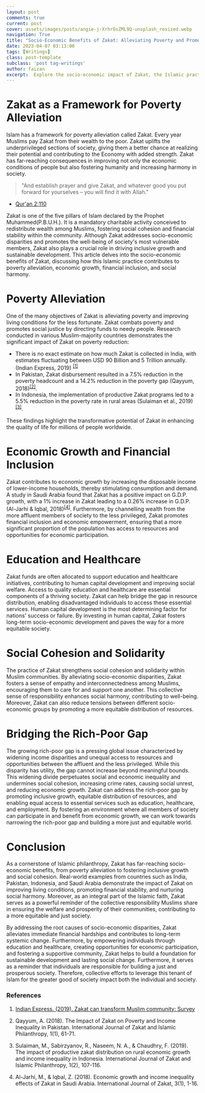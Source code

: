 ```yaml
---
layout: post
comments: true
current: post
cover: assets/images/posts/angie-j-XrhrDsZML9Q-unsplash_resized.webp
navigation: True
title: "Socio-Economic Benefits of Zakat: Alleviating Poverty and Promoting Inclusive Growth"
date: 2023-04-07 03:13:00
tags: [Writings]
class: post-template
subclass: 'post tag-writings'
author: faizan
excerpt:  Explore the socio-economic impact of Zakat, the Islamic practice of wealth redistribution, and its potential to foster inclusive growth, sustainable development, and social cohesion in Muslim-majority countries through real-world statistical data.
---
```


# Zakat as a Framework for Poverty Alleviation

Islam has a framework for poverty alleviation called Zakat. Every year Muslims pay Zakat from their wealth to the poor. Zakat uplifts the underprivileged sections of society, giving them a better chance at realizing their potential and contributing to the Economy with added strength. Zakat has far-reaching consequences in improving not only the economic conditions of people but also fostering humanity and increasing harmony in society.

> "And establish prayer and give Zakat, and whatever good you put forward for yourselves – you will find it with Allah." 

- [Qur'an 2:110](https://quran.com/2:110)

Zakat is one of the five pillars of Islam declared by the Prophet Muhammed(P.B.U.H.). It is a mandatory charitable activity conceived to redistribute wealth among Muslims, fostering social cohesion and financial stability within the community. Although Zakat addresses socio-economic disparities and promotes the well-being of society's most vulnerable members, Zakat also plays a crucial role in driving inclusive growth and sustainable development. This article delves into the socio-economic benefits of Zakat, discussing how this Islamic practice contributes to poverty alleviation, economic growth, financial inclusion, and social harmony.

# Poverty Alleviation

One of the many objectives of Zakat is alleviating poverty and improving living conditions for the less fortunate. Zakat combats poverty and promotes social justice by directing funds to needy people. Research conducted in various Muslim-majority countries demonstrates the significant impact of Zakat on poverty reduction:

* There is no exact estimate on how much Zakat is collected in India, with estimates fluctuating between USD 90 Billion and 5 Trillion annually. (Indian Express, 2019) <sup>[\[1\]](#ref-one)</sup>
* In Pakistan, Zakat disbursement resulted in a 7.5% reduction in the poverty headcount and a 14.2% reduction in the poverty gap (Qayyum, 2018)<sup>[\[2\]](#ref-two)</sup>.
* In Indonesia, the implementation of productive Zakat programs led to a 5.5% reduction in the poverty rate in rural areas (Sulaiman et al., 2019)<sup>[\[3\]](#ref-three)</sup>.

These findings highlight the transformative potential of Zakat in enhancing the quality of life for millions of people worldwide.

# Economic Growth and Financial Inclusion

Zakat contributes to economic growth by increasing the disposable income of lower-income households, thereby stimulating consumption and demand. A study in Saudi Arabia found that Zakat has a positive impact on G.D.P. growth, with a 1% increase in Zakat leading to a 0.26% increase in G.D.P. (Al-Jarhi & Iqbal, 2018)<sup>[\[4\]](#ref-four)</sup>. Furthermore, by channelling wealth from the more affluent members of society to the less privileged, Zakat promotes financial inclusion and economic empowerment, ensuring that a more significant proportion of the population has access to resources and opportunities for economic participation.

# Education and Healthcare

Zakat funds are often allocated to support education and healthcare initiatives, contributing to human capital development and improving social welfare. Access to quality education and healthcare are essential components of a thriving society. Zakat can help bridge the gap in resource distribution, enabling disadvantaged individuals to access these essential services. Human capital development is the most determining factor for nations' success or failure. By investing in human capital, Zakat fosters long-term socio-economic development and paves the way for a more equitable society.

# Social Cohesion and Solidarity

The practice of Zakat strengthens social cohesion and solidarity within Muslim communities. By alleviating socio-economic disparities, Zakat fosters a sense of empathy and interconnectedness among Muslims, encouraging them to care for and support one another. This collective sense of responsibility enhances social harmony, contributing to well-being. Moreover, Zakat can also reduce tensions between different socio-economic groups by promoting a more equitable distribution of resources.

# Bridging the Rich-Poor Gap

The growing rich-poor gap is a pressing global issue characterized by widening income disparities and unequal access to resources and opportunities between the affluent and the less privileged. While this disparity has utility, the gap cannot increase beyond meaningful bounds. This widening divide perpetuates social and economic inequality and undermines social cohesion, increasing crime rates, causing social unrest, and reducing economic growth. Zakat can address the rich-poor gap by promoting inclusive growth, equitable distribution of resources, and enabling equal access to essential services such as education, healthcare, and employment. By fostering an environment where all members of society can participate in and benefit from economic growth, we can work towards narrowing the rich-poor gap and building a more just and equitable world. 

# Conclusion

As a cornerstone of Islamic philanthropy, Zakat has far-reaching socio-economic benefits, from poverty alleviation to fostering inclusive growth and social cohesion. Real-world examples from countries such as India, Pakistan, Indonesia, and Saudi Arabia demonstrate the impact of Zakat on improving living conditions, promoting financial stability, and nurturing social harmony. Moreover, as an integral part of the Islamic faith, Zakat serves as a powerful reminder of the collective responsibility Muslims share in ensuring the welfare and prosperity of their communities, contributing to a more equitable and just society.

By addressing the root causes of socio-economic disparities, Zakat alleviates immediate financial hardships and contributes to long-term systemic change. Furthermore, by empowering individuals through education and healthcare, creating opportunities for economic participation, and fostering a supportive community, Zakat helps to build a foundation for sustainable development and lasting social change. Furthermore, it serves as a reminder that individuals are responsible for building a just and prosperous society. Therefore, collective efforts to leverage this tenant of Islam for the greater good of society impact both the individual and society.

### References

1. <a id="ref-one" target="_blank" href="https://indianexpress.com/article/cities/mumbai/zakat-can-transform-muslim-community-survey-5707834/">Indian Express. (2019). Zakat can transform Muslim community: Survey</a>

2. <p id="ref-two">Qayyum, A. (2018). The Impact of Zakat on Poverty and Income Inequality in Pakistan. International Journal of Zakat and Islamic Philanthropy, 1(1), 61-71.</p>

3. <p id= "ref-three">Sulaiman, M., Sabirzyanov, R., Naseem, N. A., & Chaudhry, F. (2019). The impact of productive zakat distribution on rural economic growth and income inequality in Indonesia. International Journal of Zakat and Islamic Philanthropy, 1(2), 107-116.</p>

4. <p id="ref-four">Al-Jarhi, M., & Iqbal, Z. (2018). Economic growth and income inequality effects of Zakat in Saudi Arabia. International Journal of Zakat, 3(1), 1-16.</p>